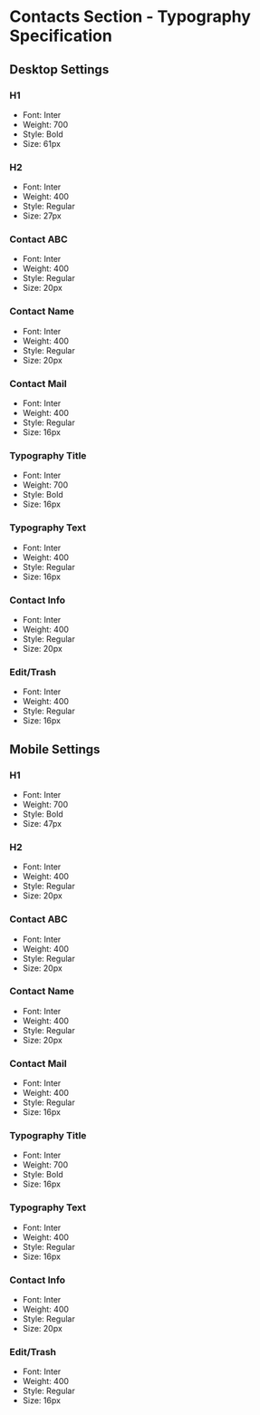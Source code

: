 # Contacts Section - Typography Specification

## Desktop Settings

### H1
- Font: Inter
- Weight: 700
- Style: Bold
- Size: 61px

### H2
- Font: Inter
- Weight: 400
- Style: Regular
- Size: 27px

### Contact ABC
- Font: Inter
- Weight: 400
- Style: Regular
- Size: 20px

### Contact Name
- Font: Inter
- Weight: 400
- Style: Regular
- Size: 20px

### Contact Mail
- Font: Inter
- Weight: 400
- Style: Regular
- Size: 16px

### Typography Title
- Font: Inter
- Weight: 700
- Style: Bold
- Size: 16px

### Typography Text
- Font: Inter
- Weight: 400
- Style: Regular
- Size: 16px

### Contact Info
- Font: Inter
- Weight: 400
- Style: Regular
- Size: 20px

### Edit/Trash
- Font: Inter
- Weight: 400
- Style: Regular
- Size: 16px

## Mobile Settings

### H1
- Font: Inter
- Weight: 700
- Style: Bold
- Size: 47px

### H2
- Font: Inter
- Weight: 400
- Style: Regular
- Size: 20px

### Contact ABC
- Font: Inter
- Weight: 400
- Style: Regular
- Size: 20px

### Contact Name
- Font: Inter
- Weight: 400
- Style: Regular
- Size: 20px

### Contact Mail
- Font: Inter
- Weight: 400
- Style: Regular
- Size: 16px

### Typography Title
- Font: Inter
- Weight: 700
- Style: Bold
- Size: 16px

### Typography Text
- Font: Inter
- Weight: 400
- Style: Regular
- Size: 16px

### Contact Info
- Font: Inter
- Weight: 400
- Style: Regular
- Size: 20px

### Edit/Trash
- Font: Inter
- Weight: 400
- Style: Regular
- Size: 16px
